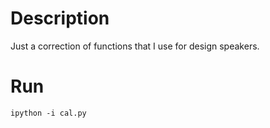 # Description

Just a correction of functions that I use for design speakers.

# Run

```
ipython -i cal.py
```

